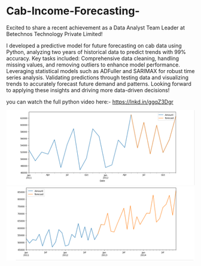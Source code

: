 # Cab-Income-Forecasting-
Excited to share a recent achievement as a Data Analyst Team Leader at Betechnos Technology Private Limited!

I developed a predictive model for future forecasting on cab data using Python, analyzing two years of historical data to predict trends with 99% accuracy. Key tasks included:
Comprehensive data cleaning, handling missing values, and removing outliers to enhance model performance.
Leveraging statistical models such as ADFuller and SARIMAX for robust time series analysis.
Validating predictions through testing data and visualizing trends to accurately forecast future demand and patterns.
Looking forward to applying these insights and driving more data-driven decisions!

you can watch the full python video here:-
https://lnkd.in/ggqZ3Dgr

![Dashboard Screenshot](assets/dashboard1.png)
![Dashboard Screenshot](assets/dashboard.png)
